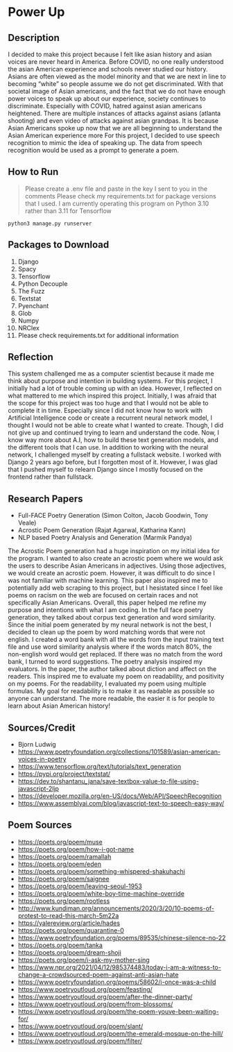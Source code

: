 # Power Up

## Description
I decided to make this project because I felt like asian history and asian voices are never heard in America. Before COVID, no one really understood the asian American experience and schools never studied our history. Asians are often viewed as the model minority and that we are next in line to becoming “white” so people assume we do not get discriminated. With that societal image of Asian americans, and the fact that we do not have enough power voices to speak up about our experience, society continues to discriminate. Especially with COVID, hatred against asian americans heightened. There are multiple instances of attacks against asians (atlanta shooting) and even video of attacks against asian grandpas. It is because Asian Americans spoke up now that we are all beginning to understand the Asian American experience more For this project, I decided to use speech recognition to mimic the idea of speaking up. The data from speech recognition would be used as a prompt to generate a poem. 

## How to Run
> Please create a .env file and paste in the key I sent to you in the comments
> Please check my requirements.txt for package versions that I used. I am
> currently operating this program on Python 3.10 rather than 3.11 for Tensorflow 

` python3 manage.py runserver `

## Packages to Download
1. Django
2. Spacy
3. Tensorflow
4. Python Decouple
5. The Fuzz
6. Textstat
7. Pyenchant
8. Glob
9. Numpy
10. NRClex
11. Please check requirements.txt for additional information

## Reflection
This system challenged me as a computer scientist because it made me think about
purpose and intention in building systems. For this project, I initially had
a lot of trouble coming up with an idea. However, I reflected on what mattered
to me which inspired this project. Initially, I was afraid that the scope
for this project was too huge and that I would not be able to complete it in 
time. Especially since I did not know how to work with Artificial Intelligence code
or create a recurrent neural network model, I thought I would not be able to
create what I wanted to create. Though, I did not give up and continued
trying to learn and understand the code. Now, I know way more about A.I,
how to build these text generation models, and the different tools that I can
use. In addition to working with the neural network, I challenged myself by
creating a fullstack website. I worked with Django 2 years ago before, but I 
forgotten most of it. However, I was glad that I pushed myself to relearn 
Django since I mostly focused on the frontend rather than fullstack. 

## Research Papers
- Full-FACE Poetry Generation (Simon Colton, Jacob Goodwin, Tony Veale)
- Acrostic Poem Generation (Rajat Agarwal, Katharina Kann)
- NLP based Poetry Analysis and Generation (Marmik Pandya)

The Acrostic Poem generation had a huge inspiration on my initial idea for the program. I wanted to also create an acrostic poem where we would ask the users to describe Asian Americans in adjectives. Using those adjectives, we would create an acrostic poem. However, it was difficult to do since I was not familiar with 
machine learning. This paper also inspired me to potentially add web scraping
to this project, but I hesistated since I feel like poems on racism on the 
web are focused on certain races and not specifically Asian Americans. Overall,
this paper helped me refine my purpose and intentions with what I am coding.
In the full face poetry generation, they talked about corpus text generation and
word similarity. Since the initial poem generated by my neural network is not the 
best, I decided to clean up the poem by word matching words that were not english. 
I created a word bank with all the words from the input training text file and
use word similarity analysis where if the words match 80%, the non-english
word would get replaced. If there was no match from the word bank, I turned 
to word suggestions. The poetry analysis inspired my evaluators. In the paper, the author talked about diction and affect on the readers. This inspired me to evaluate my poem on readability, and positivity on my poems. For the readability, I evaluated
my poem using multiple formulas. My goal for readability is to make it as
readable as possible so anyone can understand. The more readable, the easier 
it is for people to learn about Asian American history! 

## Sources/Credit
- Bjorn Ludwig
- https://www.poetryfoundation.org/collections/101589/asian-american-voices-in-poetry
- https://www.tensorflow.org/text/tutorials/text_generation
- https://pypi.org/project/textstat/
- https://dev.to/shantanu_jana/save-textbox-value-to-file-using-javascript-2ljp
- https://developer.mozilla.org/en-US/docs/Web/API/SpeechRecognition
- https://www.assemblyai.com/blog/javascript-text-to-speech-easy-way/


## Poem Sources
- https://poets.org/poem/muse
- https://poets.org/poem/how-i-got-name
- https://poets.org/poem/ramallah
- https://poets.org/poem/eden
- https://poets.org/poem/something-whispered-shakuhachi
- https://poets.org/poem/saignee
- https://poets.org/poem/leaving-seoul-1953
- https://poets.org/poem/white-boy-time-machine-override
- https://poets.org/poem/rootless
- http://www.kundiman.org/announcements/2020/3/20/10-poems-of-protest-to-read-this-march-5m22a
- https://yalereview.org/article/hades
- https://poets.org/poem/quarantine-0
- https://www.poetryfoundation.org/poems/89535/chinese-silence-no-22
- https://poets.org/poem/tanka
- https://poets.org/poem/dream-shoji
- https://poets.org/poem/i-ask-my-mother-sing
- https://www.npr.org/2021/04/12/985374483/today-i-am-a-witness-to-change-a-crowdsourced-poem-against-anti-asian-hate
- https://www.poetryfoundation.org/poems/58602/i-once-was-a-child
- https://www.poetryoutloud.org/poem/feasting/
- https://www.poetryoutloud.org/poem/after-the-dinner-party/
- https://www.poetryoutloud.org/poem/from-blossoms/
- https://www.poetryoutloud.org/poem/the-poem-youve-been-waiting-for/
- https://www.poetryoutloud.org/poem/slant/
- https://www.poetryoutloud.org/poem/the-emerald-mosque-on-the-hill/
- https://www.poetryoutloud.org/poem/filter/
